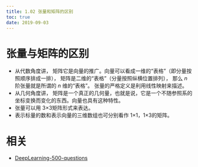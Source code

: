 ```yaml
---
title: 1.02 张量和矩阵的区别
toc: true
date: 2019-09-03
---
```


# 张量与矩阵的区别

- 从代数角度讲， 矩阵它是向量的推广。向量可以看成一维的“表格”（即分量按照顺序排成一排）， 矩阵是二维的“表格”（分量按照纵横位置排列）， 那么 $n$ 阶张量就是所谓的 $n$ 维的“表格”。 张量的严格定义是利用线性映射来描述。
- 从几何角度讲， 矩阵是一个真正的几何量，也就是说，它是一个不随参照系的坐标变换而变化的东西。向量也具有这种特性。
- 张量可以用 3×3矩阵形式来表达。
- 表示标量的数和表示向量的三维数组也可分别看作 1×1，1×3的矩阵。







# 相关

- [DeepLearning-500-questions](https://github.com/scutan90/DeepLearning-500-questions)
